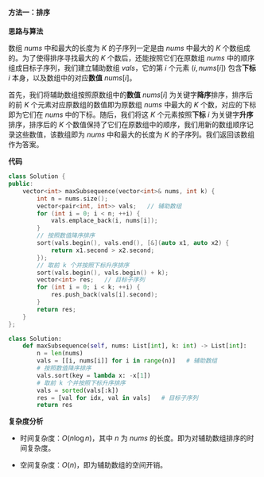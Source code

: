#### 方法一：排序

**思路与算法**

数组 $\textit{nums}$ 中和最大的长度为 $K$ 的子序列一定是由 $\textit{nums}$ 中最大的 $K$ 个数组成的。为了使得排序寻找最大的 $K$ 个数后，还能按照它们在原数组  $\textit{nums}$ 中的顺序组成目标子序列，我们建立辅助数组 $\textit{vals}$，它的第 $i$ 个元素 $(i, \textit{nums}[i])$ 包含**下标** $i$ 本身，以及数组中的对应**数值** $\textit{nums}[i]$。

首先，我们将辅助数组按照原数组中的**数值** $\textit{nums}[i]$ 为关键字**降序**排序，排序后的前 $K$ 个元素对应原数组的数值即为原数组 $\textit{nums}$ 中最大的 $K$ 个数，对应的下标即为它们在 $\textit{nums}$ 中的下标。随后，我们将这 $K$ 个元素按照**下标** $i$ 为关键字**升序**排序，排序后的 $K$ 个数值保持了它们在原数组中的顺序，我们用新的数组顺序记录这些数值，该数组即为 $\textit{nums}$ 中和最大的长度为 $K$ 的子序列。我们返回该数组作为答案。


**代码**

```C++ [sol1-C++]
class Solution {
public:
    vector<int> maxSubsequence(vector<int>& nums, int k) {
        int n = nums.size();
        vector<pair<int, int>> vals;   // 辅助数组
        for (int i = 0; i < n; ++i) {
            vals.emplace_back(i, nums[i]);
        }
        // 按照数值降序排序
        sort(vals.begin(), vals.end(), [&](auto x1, auto x2) {
            return x1.second > x2.second;
        });
        // 取前 k 个并按照下标升序排序
        sort(vals.begin(), vals.begin() + k);
        vector<int> res;   // 目标子序列
        for (int i = 0; i < k; ++i) {
            res.push_back(vals[i].second);
        }
        return res;
    }
};
```


```Python [sol1-Python3]
class Solution:
    def maxSubsequence(self, nums: List[int], k: int) -> List[int]:
        n = len(nums)
        vals = [[i, nums[i]] for i in range(n)]   # 辅助数组
        # 按照数值降序排序
        vals.sort(key = lambda x: -x[1])
        # 取前 k 个并按照下标升序排序
        vals = sorted(vals[:k])
        res = [val for idx, val in vals]   # 目标子序列
        return res
```


**复杂度分析**

- 时间复杂度：$O(n \log n)$，其中 $n$ 为 $\textit{nums}$ 的长度。即为对辅助数组排序的时间复杂度。

- 空间复杂度：$O(n)$，即为辅助数组的空间开销。